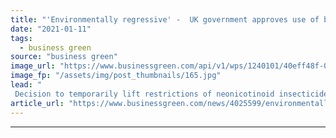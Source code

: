 ```yaml
---
title: "'Environmentally regressive' -  UK government approves use of bee-harming pesticide banned in EU"
date: "2021-01-11"
tags: 
  - business green
source: "business green"
image_url: "https://www.businessgreen.com/api/v1/wps/1240101/40eff48f-0a7e-4f06-81a2-47da7a5eb057/10/bee-pollen-185x114.jpg"
image_fp: "/assets/img/post_thumbnails/165.jpg"
lead: "
 Decision to temporarily lift restrictions of neonicotinoid insecticide on sugar beet crops prompts outcry from public and conservation groups ..."
article_url: "https://www.businessgreen.com/news/4025599/environmentally-regressive-uk-government-approves-bee-harming-pesticide-banned-eu"
---
```


---
